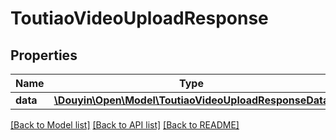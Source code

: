 # ToutiaoVideoUploadResponse

## Properties
Name | Type | Description | Notes
------------ | ------------- | ------------- | -------------
**data** | [**\Douyin\Open\Model\ToutiaoVideoUploadResponseData**](ToutiaoVideoUploadResponseData.md) |  | [optional] 

[[Back to Model list]](../../README.md#documentation-for-models) [[Back to API list]](../../README.md#documentation-for-api-endpoints) [[Back to README]](../../README.md)

